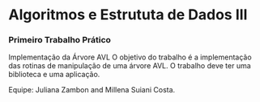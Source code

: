 # Algoritmos e Estrututa de Dados III

### Primeiro Trabalho Prático
Implementação da Árvore AVL
O objetivo do trabalho é a implementação das rotinas de manipulação de uma árvore AVL. O trabalho deve ter uma biblioteca e uma aplicação.

Equipe: Juliana Zambon and Millena Suiani Costa.
